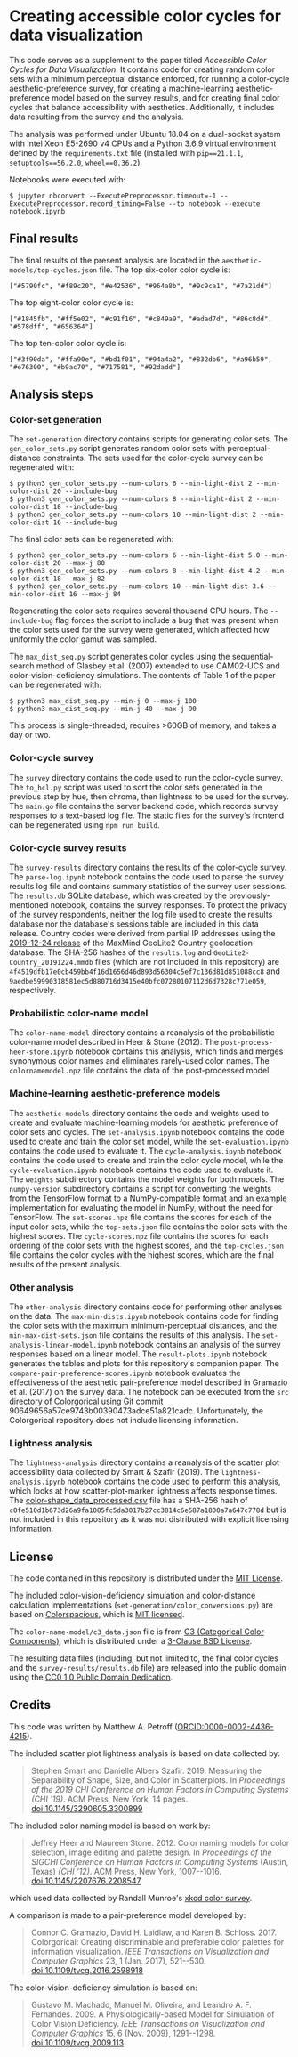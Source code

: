 # Creating accessible color cycles for data visualization

This code serves as a supplement to the paper titled _Accessible Color Cycles for Data Visualization_. It contains code for creating random color sets with a minimum perceptual distance enforced, for running a color-cycle aesthetic-preference survey, for creating a machine-learning aesthetic-preference model based on the survey results, and for creating final color cycles that balance accessibility with aesthetics. Additionally, it includes data resulting from the survey and the analysis.

The analysis was performed under Ubuntu 18.04 on a dual-socket system with Intel Xeon E5-2690 v4 CPUs and a Python 3.6.9 virtual environment defined by the `requirements.txt` file (installed with `pip==21.1.1`, `setuptools==56.2.0`, `wheel==0.36.2`).

Notebooks were executed with:
```
$ jupyter nbconvert --ExecutePreprocessor.timeout=-1 --ExecutePreprocessor.record_timing=False --to notebook --execute notebook.ipynb
```

## Final results

The final results of the present analysis are located in the `aesthetic-models/top-cycles.json` file. The top six-color color cycle is:
```
["#5790fc", "#f89c20", "#e42536", "#964a8b", "#9c9ca1", "#7a21dd"]
```
The top eight-color color cycle is:
```
["#1845fb", "#ff5e02", "#c91f16", "#c849a9", "#adad7d", "#86c8dd", "#578dff", "#656364"]
```
The top ten-color color cycle is:
```
["#3f90da", "#ffa90e", "#bd1f01", "#94a4a2", "#832db6", "#a96b59", "#e76300", "#b9ac70", "#717581", "#92dadd"]
```


## Analysis steps

### Color-set generation

The `set-generation` directory contains scripts for generating color sets. The `gen_color_sets.py` script generates random color sets with perceptual-distance constraints. The sets used for the color-cycle survey can be regenerated with:
```
$ python3 gen_color_sets.py --num-colors 6 --min-light-dist 2 --min-color-dist 20 --include-bug
$ python3 gen_color_sets.py --num-colors 8 --min-light-dist 2 --min-color-dist 18 --include-bug
$ python3 gen_color_sets.py --num-colors 10 --min-light-dist 2 --min-color-dist 16 --include-bug
```
The final color sets can be regenerated with:
```
$ python3 gen_color_sets.py --num-colors 6 --min-light-dist 5.0 --min-color-dist 20 --max-j 80
$ python3 gen_color_sets.py --num-colors 8 --min-light-dist 4.2 --min-color-dist 18 --max-j 82
$ python3 gen_color_sets.py --num-colors 10 --min-light-dist 3.6 --min-color-dist 16 --max-j 84
```
Regenerating the color sets requires several thousand CPU hours. The `--include-bug` flag forces the script to include a bug that was present when the color sets used for the survey were generated, which affected how uniformly the color gamut was sampled.

The `max_dist_seq.py` script generates color cycles using the sequential-search method of Glasbey et al. (2007) extended to use CAM02-UCS and color-vision-deficiency simulations. The contents of Table 1 of the paper can be regenerated with:
```
$ python3 max_dist_seq.py --min-j 0 --max-j 100
$ python3 max_dist_seq.py --min-j 40 --max-j 90
```
This process is single-threaded, requires >60GB of memory, and takes a day or two.


### Color-cycle survey

The `survey` directory contains the code used to run the color-cycle survey. The `to_hcl.py` script was used to sort the color sets generated in the previous step by hue, then chroma, then lightness to be used for the survey. The `main.go` file contains the server backend code, which records survey responses to a text-based log file. The static files for the survey's frontend can be regenerated using `npm run build`.


### Color-cycle survey results

The `survey-results` directory contains the results of the color-cycle survey. The `parse-log.ipynb` notebook contains the code used to parse the survey results log file and contains summary statistics of the survey user sessions. The `results.db` SQLite database, which was created by the previously-mentioned notebook, contains the survey responses. To protect the privacy of the survey respondents, neither the log file used to create the results database nor the database's sessions table are included in this data release. Country codes were derived from partial IP addresses using the [2019-12-24 release](https://web.archive.org/web/20191227182412/https://geolite.maxmind.com/download/geoip/database/GeoLite2-Country.tar.gz) of the MaxMind GeoLite2 Country geolocation database. The SHA-256 hashes of the `results.log` and `GeoLite2-Country_20191224.mmdb` files (which are not included in this repository) are `4f4519dfb17e0cb459bb4f16d1656d46d893d56304c5ef7c136d81d851088cc8` and `9aedbe59990318581ec5d880716d3415e40bfc07280107112d6d7328c771e059`, respectively.


### Probabilistic color-name model

The `color-name-model` directory contains a reanalysis of the probabilistic color-name model described in Heer & Stone (2012). The `post-process-heer-stone.ipynb` notebook contains this analysis, which finds and merges synonymous color names and eliminates rarely-used color names. The `colornamemodel.npz` file contains the data of the post-processed model.


### Machine-learning aesthetic-preference models

The `aesthetic-models` directory contains the code and weights used to create and evaluate machine-learning models for aesthetic preference of color sets and cycles. The `set-analysis.ipynb` notebook contains the code used to create and train the color set model, while the `set-evaluation.ipynb` contains the code used to evaluate it. The `cycle-analysis.ipynb` notebook contains the code used to create and train the color cycle model, while the `cycle-evaluation.ipynb` notebook contains the code used to evaluate it. The `weights` subdirectory contains the model weights for both models. The `numpy-version` subdirectory contains a script for converting the weights from the TensorFlow format to a NumPy-compatible format and an example implementation for evaluating the model in NumPy, without the need for TensorFlow. The `set-scores.npz` file contains the scores for each of the input color sets, while the `top-sets.json` file contains the color sets with the highest scores. The `cycle-scores.npz` file contains the scores for each ordering of the color sets with the highest scores, and the `top-cycles.json` file contains the color cycles with the highest scores, which are the final results of the present analysis.


### Other analysis

The `other-analysis` directory contains code for performing other analyses on the data. The `max-min-dists.ipynb` notebook contains code for finding the color sets with the maximum minimum-perceptual distances, and the `min-max-dist-sets.json` file contains the results of this analysis. The `set-analysis-linear-model.ipynb` notebook contains an analysis of the survey responses based on a linear model. The `result-plots.ipynb` notebook generates the tables and plots for this repository's companion paper. The `compare-pair-preference-scores.ipynb` notebook evaluates the effectiveness of the aesthetic pair-preference model described in Gramazio et al. (2017) on the survey data. The notebook can be executed from the `src` directory of [Colorgorical](https://github.com/connorgr/colorgorical) using Git commit 90649656a57ce9743b00390473adce51a821cadc. Unfortunately, the Colorgorical repository does not include licensing information.


### Lightness analysis

The `lightness-analysis` directory contains a reanalysis of the scatter plot accessibility data collected by Smart & Szafir (2019). The `lightness-analysis.ipynb` notebook contains the code used to perform this analysis, which looks at how scatter-plot-marker lightness affects response times. The [color-shape_data_processed.csv](https://osf.io/nz2y7/) file has a SHA-256 hash of `c0fe510d1b673d26a9fa1085fc5da3017b27cc3814c6e587a1800a7a647c778d` but is not included in this repository as it was not distributed with explicit licensing information.



## License

The code contained in this repository is distributed under the [MIT License](https://opensource.org/licenses/MIT).

The included color-vision-deficiency simulation and color-distance calculation implementations (`set-generation/color_conversions.py`) are based on [Colorspacious](https://github.com/njsmith/colorspacious), which is [MIT licensed](https://github.com/njsmith/colorspacious/blob/v1.1.0/LICENSE.txt).

The `color-name-model/c3_data.json` file is from [C3 (Categorical Color Components)](https://github.com/StanfordHCI/c3/blob/d3576c7615ab0d6b2d81252a362599a9fd900d63/data/xkcd/c3_data.json), which is distributed under a [3-Clause BSD License](https://github.com/StanfordHCI/c3/blob/d3576c7615ab0d6b2d81252a362599a9fd900d63/LICENSE).

The resulting data files (including, but not limited to, the final color cycles and the `survey-results/results.db` file) are released into the public domain using the [CC0 1.0 Public Domain Dedication](https://creativecommons.org/publicdomain/zero/1.0/).



## Credits

This code was written by Matthew A. Petroff ([ORCID:0000-0002-4436-4215](https://orcid.org/0000-0002-4436-4215)).

The included scatter plot lightness analysis is based on data collected by:
> Stephen Smart and Danielle Albers Szafir. 2019. Measuring the Separability of Shape, Size, and Color in Scatterplots. In _Proceedings of the 2019 CHI Conference on Human Factors in Computing Systems (CHI '19)_. ACM Press, New York, 14 pages. [doi:10.1145/3290605.3300899](https://doi.org/10.1145/3290605.3300899)

The included color naming model is based on work by:
> Jeffrey Heer and Maureen Stone. 2012. Color naming models for color selection, image editing and palette design. In _Proceedings of the SIGCHI Conference on Human Factors in Computing Systems_ (Austin, Texas) _(CHI '12)_. ACM Press, New York, 1007--1016. [doi:10.1145/2207676.2208547](https://doi.org/10.1145/2207676.2208547)

which used data collected by Randall Munroe's [xkcd color survey](https://blog.xkcd.com/2010/05/03/color-survey-results/).

A comparison is made to a pair-preference model developed by:
> Connor C. Gramazio, David H. Laidlaw, and Karen B. Schloss. 2017. Colorgorical: Creating discriminable and preferable color palettes for information visualization. _IEEE Transactions on Visualization and Computer Graphics_ 23, 1 (Jan. 2017), 521--530. [doi:10.1109/tvcg.2016.2598918](https://doi.org/10.1109/tvcg.2016.2598918)

The color-vision-deficiency simulation is based on:
> Gustavo M. Machado, Manuel M. Oliveira, and Leandro A. F. Fernandes. 2009. A Physiologically-based Model for Simulation of Color Vision Deficiency. _IEEE Transactions on Visualization and Computer Graphics_ 15, 6 (Nov. 2009), 1291--1298. [doi:10.1109/tvcg.2009.113](https://doi.org/10.1109/tvcg.2009.113)

